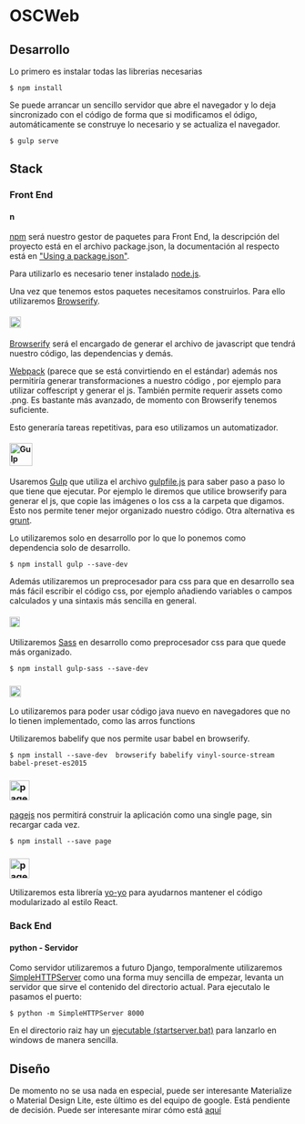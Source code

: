 # OSCWeb

## Desarrollo

Lo primero es instalar todas las librerias necesarias

```
$ npm install
```

Se puede arrancar un sencillo servidor que abre el navegador y lo deja sincronizado con el código de forma que si modificamos el ódigo, automáticamente se construye lo necesario y se actualiza el navegador.

```
$ gulp serve
```

## Stack

### Front End

#### [<img src="https://docs.npmjs.com/images/npm.svg" alt="npm" style="height: 16px;"/>](https://www.npmjs.com/)

[npm](https://www.npmjs.com/) será nuestro gestor de paquetes para Front End, la descripción del proyecto está en el archivo package.json, la documentación al respecto está en ["Using a package.json"](https://docs.npmjs.com/getting-started/using-a-package.json).

Para utilizarlo es necesario tener instalado [node.js](https://nodejs.org/en/).

Una vez que tenemos estos paquetes necesitamos construirlos. Para ello utilizaremos [Browserify](http://browserify.org/).

#### [<img alt="browserify" src="https://carlosazaustre.es/blog/content/images/2015/03/687474703a2f2f737562737461636b2e6e65742f696d616765732f62726f777365726966795f6c6f676f2e706e67.png" alt="Browserify" style="height: 20px;"/>](http://browserify.org/)

[Browserify](http://browserify.org/) será el encargado de generar el archivo de javascript que tendrá nuestro código, las dependencias y demás.

[Webpack](https://webpack.github.io/) (parece que se está convirtiendo en el estándar) además nos permitiría generar transformaciones a nuestro código , por ejemplo para utilizar coffescript y generar el js. También permite requerir assets como .png. Es bastante más avanzado, de momento con Browserify tenemos suficiente.

Esto generaría tareas repetitivas, para eso utilizamos un automatizador.

#### [<img height="40" alt="Gulp" src="https://raw.githubusercontent.com/gulpjs/artwork/master/gulp-2x.png">](http://gulpjs.com/)

Usaremos [Gulp](http://gulpjs.com/) que utiliza el archivo [gulpfile.js](/.gulpfile.js) para saber paso a paso lo que tiene que ejecutar. Por ejemplo le diremos que utilice browserify para generar el js, que copie las imágenes o los css a la carpeta que digamos. Esto nos permite tener mejor organizado nuestro código. Otra alternativa es [grunt](http://gruntjs.com/).

Lo utilizaremos solo en desarrollo por lo que lo ponemos como dependencia solo de desarrollo.

```
$ npm install gulp --save-dev
```

Además utilizaremos un preprocesador para css para que en desarrollo sea más fácil escribir el código css, por ejemplo añadiendo variables o campos calculados y una sintaxis más sencilla en general.

#### [<img src="http://sass-lang.com/assets/img/logos/logo-b6e1ef6e.svg" alt="Sass" style="height: 18px;"/>](http://sass-lang.com/)

Utilizaremos [Sass](http://sass-lang.com/) en desarrollo como preprocesador css para que quede más organizado.

```
$ npm install gulp-sass --save-dev
```

### [<img src="https://raw.githubusercontent.com/babel/logo/master/babel.png" alt="babel" style="height: 20px;"/>](https://babeljs.io/)

Lo utilizaremos para poder usar código java nuevo en navegadores que no lo tienen implementado, como las arros functions

Utilizaremos babelify que nos permite usar babel en browserify.

```
$ npm install --save-dev  browserify babelify vinyl-source-stream  babel-preset-es2015
```

### [<img src="http://f.cl.ly/items/3i3n001d0s1Q031r2q1P/page.png" alt="pagejs" style="height: 35px;"/>](https://visionmedia.github.io/page.js/)
[pagejs](https://visionmedia.github.io/page.js/) nos permitirá construir la aplicación como una single page, sin recargar cada vez.
```
$ npm install --save page
```

### [<img src="https://raw.githubusercontent.com/maxogden/yo-yo/master/yoyojs.png" alt="pagejs" style="height: 35px;"/>](https://www.npmjs.com/package/yo-yo)

Utilizaremos esta librería [yo-yo](https://www.npmjs.com/package/yo-yo) para ayudarnos mantener el código modularizado al estilo React.

### Back End

#### python - Servidor
Como servidor utilizaremos a futuro Django, temporalmente utilizaremos [SimpleHTTPServer](https://docs.python.org/2/library/simplehttpserver.html) como una forma muy sencilla de empezar, levanta un servidor que sirve el contenido del directorio actual. Para ejecutalo le pasamos el puerto:

```
$ python -m SimpleHTTPServer 8000
```
En el directorio raiz hay un [ejecutable (startserver.bat)](./startserver.bat) para lanzarlo en windows de manera sencilla.

## Diseño

De momento no se usa nada en especial, puede ser interesante Materialize o Material Design Lite, este último es del equipo de google. Está pendiente de decisión. Puede ser interesante mirar cómo está [aquí](https://github.com/google/web-starter-kit/blob/master/docs/mdl-sass.md)
